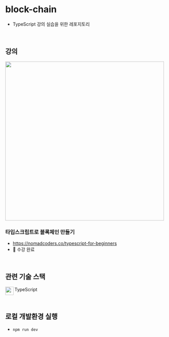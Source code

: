 # block-chain
- TypeScript 강의 실습을 위한 레포지토리

<br/>

## 강의
<img width="500px" src="https://user-images.githubusercontent.com/23301416/214288564-af898411-16d2-454f-a2fc-29702e04d8d3.png" />

### 타입스크립트로 블록체인 만들기
- https://nomadcoders.co/typescript-for-beginners
- 🏁 수강 완료

<br/>


## 관련 기술 스택
<img align="left" width="26px" src="https://user-images.githubusercontent.com/23301416/214288256-5090edce-c4ad-4bb6-bacc-a7faa81ac5bf.svg"/> TypeScript

<br/>

## 로컬 개발환경 실행
- `npm run dev`
